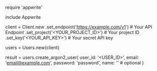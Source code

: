 require 'appwrite'

include Appwrite

client = Client.new
    .set_endpoint('https://example.com/v1') # Your API Endpoint
    .set_project('<YOUR_PROJECT_ID>') # Your project ID
    .set_key('<YOUR_API_KEY>') # Your secret API key

users = Users.new(client)

result = users.create_argon2_user(
    user_id: '<USER_ID>',
    email: 'email@example.com',
    password: 'password',
    name: '<NAME>' # optional
)
